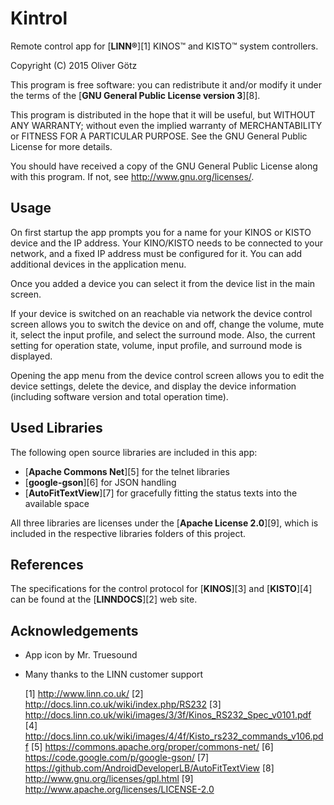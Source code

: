 Kintrol
=======

Remote control app for [**LINN&reg;**][1] KINOS&trade; and KISTO&trade; system controllers.

Copyright (C) 2015 Oliver Götz

This program is free software: you can redistribute it and/or modify
it under the terms of the [**GNU General Public License version 3**][8].

This program is distributed in the hope that it will be useful,
but WITHOUT ANY WARRANTY; without even the implied warranty of
MERCHANTABILITY or FITNESS FOR A PARTICULAR PURPOSE.  See the
GNU General Public License for more details.

You should have received a copy of the GNU General Public License
along with this program.  If not, see <http://www.gnu.org/licenses/>.


Usage
-----

On first startup the app prompts you for a name for your KINOS or KISTO device and the IP address. Your KINO/KISTO needs to be connected to your network, and a fixed IP address must be configured for it.
You can add additional devices in the application menu.

Once you added a device you can select it from the device list in the main screen.

If your device is switched on an reachable via network the device control screen allows you to switch the device on and off, change the volume, mute it, select the input profile, and select the surround mode. Also, the current setting for operation state, volume, input profile, and surround mode is displayed.

Opening the app menu from the device control screen allows you to edit the device settings, delete the device, and display the device information (including software version and total operation time).


Used Libraries
--------------

The following open source libraries are included in this app:

 - [**Apache Commons Net**][5] for the telnet libraries
 - [**google-gson**][6] for JSON handling
 - [**AutoFitTextView**][7] for gracefully fitting the status texts into the available space

All three libraries are licenses under the [**Apache License 2.0**][9], which is included in the respective libraries folders of this project.


References
----------

The specifications for the control protocol for [**KINOS**][3] and [**KISTO**][4] can be found at the [**LINNDOCS**][2] web site.


Acknowledgements
----------------

 - App icon by Mr. Truesound
 - Many thanks to the LINN customer support



   [1] http://www.linn.co.uk/
   [2] http://docs.linn.co.uk/wiki/index.php/RS232
   [3] http://docs.linn.co.uk/wiki/images/3/3f/Kinos_RS232_Spec_v0101.pdf
   [4] http://docs.linn.co.uk/wiki/images/4/4f/Kisto_rs232_commands_v106.pdf
   [5] https://commons.apache.org/proper/commons-net/
   [6] https://code.google.com/p/google-gson/
   [7] https://github.com/AndroidDeveloperLB/AutoFitTextView
   [8] http://www.gnu.org/licenses/gpl.html
   [9] http://www.apache.org/licenses/LICENSE-2.0